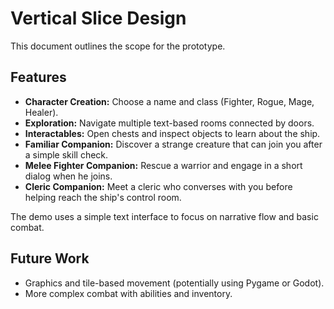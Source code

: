 # Vertical Slice Design

This document outlines the scope for the prototype.

## Features

* **Character Creation:** Choose a name and class (Fighter, Rogue, Mage, Healer).
* **Exploration:** Navigate multiple text-based rooms connected by doors.
* **Interactables:** Open chests and inspect objects to learn about the ship.
* **Familiar Companion:** Discover a strange creature that can join you after a simple skill check.
* **Melee Fighter Companion:** Rescue a warrior and engage in a short dialog when he joins.
* **Cleric Companion:** Meet a cleric who converses with you before helping reach the ship's control room.

The demo uses a simple text interface to focus on narrative flow and basic combat.

## Future Work

* Graphics and tile-based movement (potentially using Pygame or Godot).
* More complex combat with abilities and inventory.
